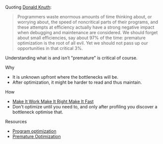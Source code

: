 Quoting [Donald Knuth](https://en.wikiquote.org/wiki/Donald_Knuth):

> Programmers waste enormous amounts of time thinking about, or worrying about, the speed of noncritical parts of their programs, and these attempts at efficiency actually have a strong negative impact when debugging and maintenance are considered. We should forget about small efficiencies, say about 97% of the time: premature optimization is the root of all evil. Yet we should not pass up our opportunities in that critical 3%.

Understanding what is and isn’t "premature" is critical of course.

Why

-   It is unknown upfront where the bottlenecks will be.
-   After optimization, it might be harder to read and thus maintain.

How

-   [Make It Work Make It Right Make It Fast](http://wiki.c2.com/?MakeItWorkMakeItRightMakeItFast)
-   Don't optimize until you need to, and only after profiling you discover a bottleneck optimise that.

Resources

-   [Program optimization](https://en.wikipedia.org/wiki/Program_optimization)
-   [Premature Optimization](http://wiki.c2.com/?PrematureOptimization)